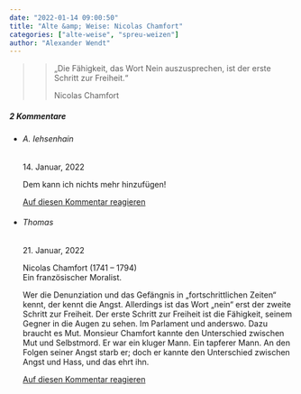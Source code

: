 ```yaml
---
date: "2022-01-14 09:00:50"
title: "Alte &amp; Weise: Nicolas Chamfort"
categories: ["alte-weise", "spreu-weizen"]
author: "Alexander Wendt"
---
```


>> „Die Fähigkeit, das Wort Nein auszusprechen,
>> ist der erste Schritt zur Freiheit.“
>> 
>> Nicolas Chamfort

<!--more-->
<h5 class="comments-h">
2 Kommentare </h5>
<ul class="commentlist">
<li class="comment even thread-even depth-1 clearfix" id="li-comment-117572">
<h6 class="author">A. Iehsenhain</h6> <span class="date">14. Januar, 2022</span>



Dem kann ich nichts mehr hinzufügen!

<a rel="nofollow" class="comment-reply-link" href="#comment-117572" data-commentid="117572" data-postid="14851" data-belowelement="comment-117572" data-respondelement="respond" data-replyto="Antworte auf A. Iehsenhain" aria-label="Antworte auf A. Iehsenhain">Auf diesen Kommentar reagieren</a> 


</li>
<li class="comment odd alt thread-odd thread-alt depth-1 clearfix" id="li-comment-117601">
<h6 class="author">Thomas</h6> <span class="date">21. Januar, 2022</span>



Nicolas Chamfort (1741 &#8211; 1794)<br>
Ein französischer Moralist.

Wer die Denunziation und das Gefängnis in „fortschrittlichen Zeiten“ kennt, der kennt die Angst. Allerdings ist das Wort „nein“ erst der zweite Schritt zur Freiheit. Der erste Schritt zur Freiheit ist die Fähigkeit, seinem Gegner in die Augen zu sehen. Im Parlament und anderswo. Dazu braucht es Mut. Monsieur Chamfort kannte den Unterschied zwischen Mut und Selbstmord. Er war ein kluger Mann. Ein tapferer Mann. An den Folgen seiner Angst starb er; doch er kannte den Unterschied zwischen Angst und Hass, und das ehrt ihn.

<a rel="nofollow" class="comment-reply-link" href="#comment-117601" data-commentid="117601" data-postid="14851" data-belowelement="comment-117601" data-respondelement="respond" data-replyto="Antworte auf Thomas" aria-label="Antworte auf Thomas">Auf diesen Kommentar reagieren</a> 


</li>
</ul>
